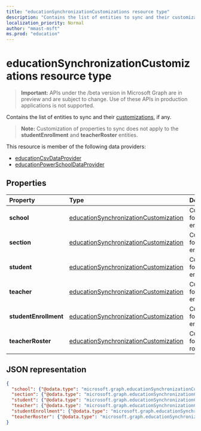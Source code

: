 ```yaml
---
title: "educationSynchronizationCustomizations resource type"
description: "Contains the list of entities to sync and their customizations, if any."
localization_priority: Normal
author: "mmast-msft"
ms.prod: "education"
---
```


# educationSynchronizationCustomizations resource type

> **Important:** APIs under the /beta version in Microsoft Graph are in preview and are subject to change. Use of these APIs in production applications is not supported.

Contains the list of entities to sync and their [customizations](educationsynchronizationcustomization.md), if any.

> **Note:** Customization of properties to sync does not apply to the **studentEnrollment** and **teacherRoster** entities.

This resource is member of the following data providers:

* [educationCsvDataProvider](educationcsvdataprovider.md)
* [educationPowerSchoolDataProvider](educationpowerschooldataprovider.md)

## Properties

| Property | Type | Description |
|:-|:-|:-|
| **school** | [educationSynchronizationCustomization](educationsynchronizationcustomization.md) |  Customization for a school entity.        |
| **section** | [educationSynchronizationCustomization](educationsynchronizationcustomization.md) |  Customization for a section entity.         |
| **student** | [educationSynchronizationCustomization](educationsynchronizationcustomization.md) |  Customization for a student entity.         |
| **teacher** | [educationSynchronizationCustomization](educationsynchronizationcustomization.md) |  Customization for a teacher entity.         |
| **studentEnrollment** | [educationSynchronizationCustomization](educationsynchronizationcustomization.md) |  Customization for student enrollment.           |
| **teacherRoster** | [educationSynchronizationCustomization](educationsynchronizationcustomization.md) |       Customization for a teacher roster.    |

## JSON representation
<!-- {
  "blockType": "resource",
  "optionalProperties": [

  ],
  "@odata.type": "microsoft.graph.educationSynchronizationCustomizations"
}-->

```json
{
  "school": {"@odata.type": "microsoft.graph.educationSynchronizationCustomization"},
  "section": {"@odata.type": "microsoft.graph.educationSynchronizationCustomization"},
  "student": {"@odata.type": "microsoft.graph.educationSynchronizationCustomization"},
  "teacher": {"@odata.type": "microsoft.graph.educationSynchronizationCustomization"},
  "studentEnrollment": {"@odata.type": "microsoft.graph.educationSynchronizationCustomization"},
  "teacherRoster": {"@odata.type": "microsoft.graph.educationSynchronizationCustomization"}
}
```
